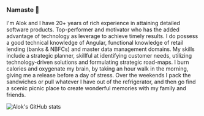 ### Namaste :pray: 

I'm Alok and I have 20+ years of rich experience in attaining detailed software products. Top-performer and motivator who has the added advantage of technology as leverage to achieve timely results. I do possess a good technical knowledge of Angular, functional knowledge of retail lending (banks & NBFCs) and master data management domains. My skills include a strategic planner, skillful at identifying customer needs, utilizing technology-driven solutions and formulating strategic road-maps. I burn calories and oxygenate my brain, by taking an hour walk in the morning, giving me a release before a day of stress. Over the weekends I pack the sandwiches or pull whatever I have out of the refrigerator, and then go find a scenic picnic place to create wonderful memories with my family and friends.

<!-- 
[![Alok's GitHub stats](https://github-readme-stats.vercel.app/api?username=alok-nakhate)](https://github.com/alok-nakhate/github-readme-stats) 
[![Top Langs](https://github-readme-stats.vercel.app/api/top-langs/?username=alok-nakhate&layout=compact)](https://github.com/anuraghazra/github-readme-stats)
-->

![Alok's GitHub stats](https://github-readme-stats.vercel.app/api?username=alok-nakhate&show_icons=true&include_all_commits=true&&hide=stars,issues)

<!--
**alok-nakhate/alok-nakhate** is a ✨ _special_ ✨ repository because its `README.md` (this file) appears on your GitHub profile.

Here are some ideas to get you started:

- 🔭 I’m currently working on ...
- 🌱 I’m currently learning ...
- 👯 I’m looking to collaborate on ...
- 🤔 I’m looking for help with ...
- 💬 Ask me about ...
- 📫 How to reach me: ...
- 😄 Pronouns: ...
- ⚡ Fun fact: ...
-->
